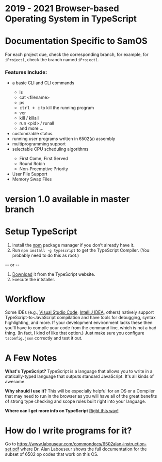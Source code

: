 2019 - 2021 Browser-based Operating System in TypeScript
========================================================

Documentation Specific to SamOS
===============================

For each project due, check the corresponding branch, for example, for <code>iProject1</code>, check the branch named <code>iProject1</code>.
<h3>Features Include:</h3>
<ul>
  <li>a basic CLI and CLI commands</li>
  <ul>
    <li>ls</li>
    <li>cat &lt;filename&gt; </li>
    <li>ps</li>
    <li><kbd>ctrl + c</kbd> to kill the running program</li>
    <li>ver</li>
    <li>kill / killall</li>
    <li>run &lt;pid&gt; / runall</li>
    <li>and more ...</li>
  </ul>
    
  <li>customizable status</li>
  <li>running user programs written in 6502(a) assembly</li>
  <li>multiprogramming support</li>
  <li>selectable CPU scheduling algorithms</li>
  <ul>
    <li>First Come, First Served</li>
    <li>Round Robin</li>
    <li>Non-Preemptive Priority</li>
  </ul>
  <li>User File Support</li>
  <li>Memory Swap Files</li>
 </ul>


version 1.0 available  in master branch
======================================



Setup TypeScript
================

1. Install the [npm](https://www.npmjs.org/) package manager if you don't already have it.
1. Run `npm install -g typescript` to get the TypeScript Compiler. (You probably need to do this as root.)

-- or -- 

1. [Download](https://www.typescriptlang.org/download) it from the TypeScript website.
2. Execute the intstaller.

Workflow
=============

Some IDEs (e.g., [Visual Studio Code](https://code.visualstudio.com), [IntelliJ IDEA](https://www.jetbrains.com/idea/), others) 
natively support TypeScript-to-JavaScript compilation and have tools for debugging, syntax highlighting, and more.
If your development environment lacks these then you'll have to compile your code from the command line, which is not a bad thing. 
(In fact, I kind of like that option.) Just make sure you configure `tsconfig.json` correctly and test it out.

A Few Notes
===========

**What's TypeScript?**
TypeScript is a language that allows you to write in a statically-typed language that outputs standard JavaScript.
It's all kinds of awesome.

**Why should I use it?**
This will be especially helpful for an OS or a Compiler that may need to run in the browser as you will have all of the great benefits of strong type checking and scope rules built right into your language.

**Where can I get more info on TypeScript**
[Right this way!](http://www.typescriptlang.org/)




How do I write programs for it? 
===============================
Go to https://www.labouseur.com/commondocs/6502alan-instruction-set.pdf where Dr. Alan Labouseur shows the full documentation for the subset of 6502 op codes that work on this OS.

